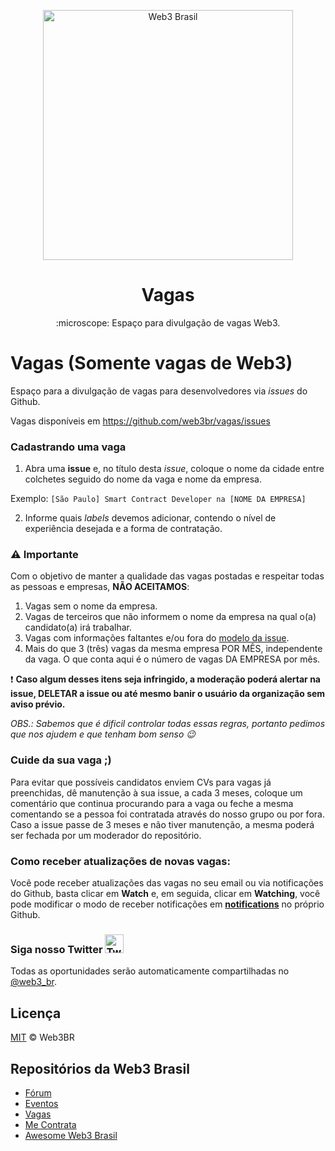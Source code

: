 <p align="center">
  <img src="https://user-images.githubusercontent.com/42754063/186019249-ed6a25f7-5034-4eee-ab71-ce3bc9d5a55d.png" width="400" alt="Web3 Brasil">
</p>

<h1 align="center">Vagas</h1>

<p align="center">:microscope: Espaço para divulgação de vagas Web3.</p>

# Vagas (Somente vagas de Web3)

Espaço para a divulgação de vagas para desenvolvedores via _issues_ do Github.

Vagas disponíveis em https://github.com/web3br/vagas/issues

### Cadastrando uma vaga

1. Abra uma **issue** e, no título desta _issue_, coloque o nome da cidade entre colchetes seguido do nome da vaga e nome da empresa.

Exemplo: `[São Paulo] Smart Contract Developer na [NOME DA EMPRESA]`

2. Informe quais _labels_ devemos adicionar, contendo o nível de experiência desejada e a forma de contratação.

### ⚠️ Importante

Com o objetivo de manter a qualidade das vagas postadas e respeitar todas as pessoas e empresas, **NÃO ACEITAMOS**:

1. Vagas sem o nome da empresa.
2. Vagas de terceiros que não informem o nome da empresa na qual o(a) candidato(a) irá trabalhar.
3. Vagas com informações faltantes e/ou fora do [modelo da issue](./.github/ISSUE_TEMPLATE/adicionar-nova-vaga.md).
4. Mais do que 3 (três) vagas da mesma empresa POR MÊS, independente da vaga. O que conta aqui é o número de vagas DA EMPRESA por mês.

❗️ **Caso algum desses itens seja infringido, a moderação poderá alertar na issue, DELETAR a issue ou até mesmo banir o usuário da organização sem aviso prévio.**

_OBS.: Sabemos que é dificil controlar todas essas regras, portanto pedimos que nos ajudem e que tenham bom senso 😉_

### Cuide da sua vaga ;)

Para evitar que possíveis candidatos enviem CVs para vagas já preenchidas, dê manutenção à sua issue, a cada 3 meses, coloque um comentário que continua procurando para a vaga ou feche a mesma comentando se a pessoa foi contratada através do nosso grupo ou por fora. Caso a issue passe de 3 meses e não tiver manutenção, a mesma poderá ser fechada por um moderador do repositório.

### Como receber atualizações de novas vagas:
Você pode receber atualizações das vagas no seu email ou via notificações do Github, basta clicar em **Watch** e, em seguida, clicar em **Watching**, você pode modificar o modo de receber notificações em **[notifications](https://github.com/settings/notifications)** no próprio Github.

### Siga nosso Twitter <img src="https://cloud.githubusercontent.com/assets/3603793/18564664/f0a4eb36-7b62-11e6-83f8-4eaebee644b0.png" alt="Twitter" width="30" />

Todas as oportunidades serão automaticamente compartilhadas no [@web3_br](https://twitter.com/web3_br).

## Licença

[MIT](/LICENSE) &copy; Web3BR

## Repositórios da Web3 Brasil

- [Fórum](https://github.com/web3br/forum)
- [Eventos](https://github.com/web3br/eventos)
- [Vagas](https://github.com/web3br/vagas)
- [Me Contrata](https://github.com/web3br/me-contrata)
- [Awesome Web3 Brasil](https://github.com/web3br/awesome-web3-brasil)
